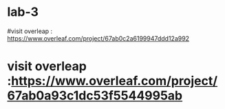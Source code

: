 # lab-3
#visit overleap : https://www.overleaf.com/project/67ab0c2a6199947ddd12a992
# visit overleap :https://www.overleaf.com/project/67ab0a93c1dc53f5544995ab

